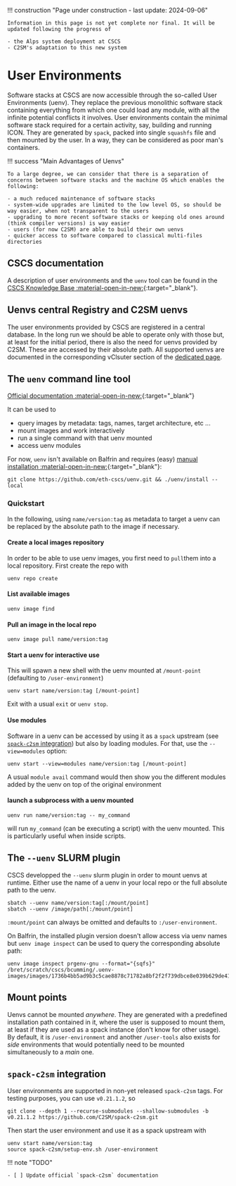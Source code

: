 !!! construction "Page under construction - last update: 2024-09-06"

    Information in this page is not yet complete nor final. It will be updated following the progress of

    - the Alps system deployment at CSCS
    - C2SM's adaptation to this new system

# User Environments

Software stacks at CSCS are now accessible through the so-called User Environments (uenv). They replace the previous monolithic software stack containing everything from which one could load any module, with all the infinite potential conflicts it involves. User environments contain the minimal software stack required for a certain activity, say, building and running ICON. They are generated by `spack`, packed into single `squashfs` file and then mounted by the user. In a way, they can be considered as poor man's containers.

!!! success "Main Advantages of Uenvs"

    To a large degree, we can consider that there is a separation of concerns between software stacks and the machine OS which enables the following:

    - a much reduced maintenance of software stacks
    - system-wide upgrades are limited to the low level OS, so should be way easier, when not transparent to the users
    - upgrading to more recent software stacks or keeping old ones around (think compiler versions) is way easier
    - users (for now C2SM) are able to build their own uenvs
    - quicker access to software compared to classical multi-files directories
    
## CSCS documentation

A description of user environments and the `uenv` tool can be found in the [CSCS Knowledge Base :material-open-in-new:](https://confluence.cscs.ch/display/KB/UENV+user+environments){:target="_blank"}. 

## Uenvs central Registry and C2SM uenvs

The user environments provided by CSCS are registered in a central database. In the long run we should be able to operate only with those but, at least for the initial period, there is also the need for uenvs provided by C2SM. These are accessed by their absolute path. All supported uenvs are documented in the corresponding vClsuter section of the [dedicated page](vclusters.md). 

## The `uenv` command line tool

[Official documentation :material-open-in-new:](https://eth-cscs.github.io/uenv/){:target="_blank"}

It can be used to

- query images by metadata: tags, names, target architecture, etc ...
- mount images and work interactively
- run a single command with that uenv mounted
- access uenv modules
 
For now, `uenv` isn't available on Balfrin and requires (easy) [manual installation :material-open-in-new:](https://eth-cscs.github.io/uenv/#getting-uenv){:target="_blank"}:
```shell
git clone https://github.com/eth-cscs/uenv.git && ./uenv/install --local
```

### Quickstart

In the following, using `name/version:tag` as metadata to target a uenv can be replaced by the absolute path to the image if necessary. 


#### Create a local images repository 
In order to be able to use uenv images, you first need to `pull`them into a local repository. First create the repo with
```shell
uenv repo create
```

#### List available images
```shell
uenv image find
```

#### Pull an image in the local repo
```shell
uenv image pull name/version:tag
```

#### Start a uenv for interactive use
This will spawn a new shell with the uenv mounted at `/mount-point` (defaulting to `/user-environment`) 
```shell
uenv start name/version:tag [/mount-point]
```
Exit with a usual `exit` or `uenv stop`.

#### Use modules
Software in a uenv can be accessed by using it as a `spack` upstream (see [`spack-c2sm` integration](#spack-c2sm-integration)) but also by loading modules. For that, use the `--view=modules` option:
```shell
uenv start --view=modules name/version:tag [/mount-point]
```
A usual `module avail` command would then show you the different modules added by the uenv on top of the original environment

#### launch a subprocess with a uenv mounted
```shell
uenv run name/version:tag -- my_command
```
will run `my_command` (can be executing a script) with the uenv mounted. This is particularly useful when inside scripts. 

## The `--uenv` SLURM plugin

CSCS developped the `--uenv` slurm plugin in order to mount uenvs at runtime. Either use the name of a uenv in your local repo or the full absolute path to the uenv.

```shell
sbatch --uenv name/version:tag[:/mount/point]
sbatch --uenv /image/path[:/mount/point]
```

`:mount/point` can always be omitted and defaults to `:/user-environment`.

On Balfrin, the installed plugin version doesn't allow access via uenv names but `uenv image inspect` can be used to query the corresponding absolute path:

```shell
uenv image inspect prgenv-gnu --format="{sqfs}"
/bret/scratch/cscs/bcumming/.uenv-images/images/1736b4bb5ad9b3c5cae8878c71782a8bf2f2f739dbce8e039b629de418cb4dab/store.squashfs
```

## Mount points

Uenvs cannot be mounted *anywhere*. They are generated with a predefined installation path contained in it, where the user is supposed to mount them, at least if they are used as a spack instance (don't know for other usage). By default, it is `/user-environment` and another `/user-tools` also exists for *side* environments that would potentially need to be mounted simultaneously to a *main* one.

## `spack-c2sm` integration

User environments are supported in non-yet released `spack-c2sm` tags. For testing purposes, you can use `v0.21.1.2`, so
```shell
git clone --depth 1 --recurse-submodules --shallow-submodules -b v0.21.1.2 https://github.com/C2SM/spack-c2sm.git
```
Then start the user environment and use it as a spack upstream with
```shell
uenv start name/version:tag
source spack-c2sm/setup-env.sh /user-environment
``` 

!!! note "TODO"

    - [ ] Update official `spack-c2sm` documentation
